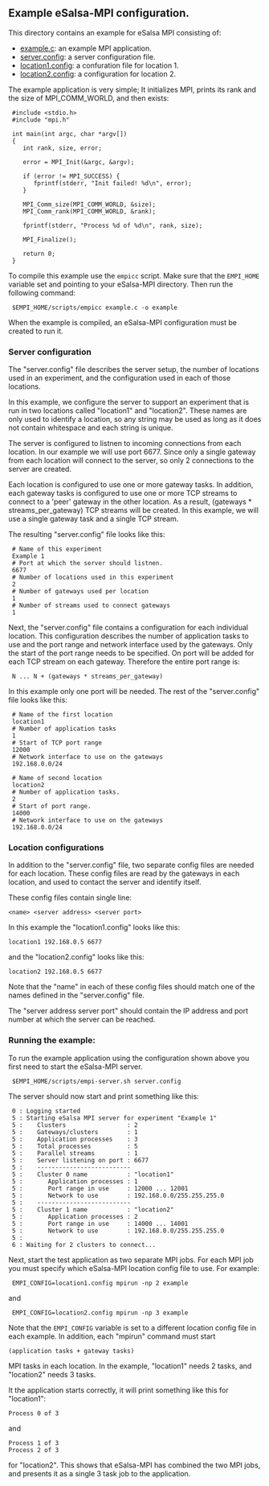 Example eSalsa-MPI configuration.
---------------------------------

This directory contains an example for eSalsa MPI consisting of:

- [example.c](https://github.com/NLeSC/eSalsa-MPI/tree/develop/example/example.c): an example MPI application.
- [server.config](https://github.com/NLeSC/eSalsa-MPI/tree/develop/example/server.config): a server configuration file.
- [location1.config](https://github.com/NLeSC/eSalsa-MPI/tree/develop/example/location1.config): a confuration file for location 1.
- [location2.config](https://github.com/NLeSC/eSalsa-MPI/tree/develop/example/location2.config): a configuration for location 2.

The example application is very simple; It initializes MPI, prints its rank and the size of MPI_COMM_WORLD, 
and then exists:

     #include <stdio.h>
     #include "mpi.h"

     int main(int argc, char *argv[])
     {
        int rank, size, error;

        error = MPI_Init(&argc, &argv);

        if (error != MPI_SUCCESS) {
           fprintf(stderr, "Init failed! %d\n", error);
        }

        MPI_Comm_size(MPI_COMM_WORLD, &size);
        MPI_Comm_rank(MPI_COMM_WORLD, &rank);
 
        fprintf(stderr, "Process %d of %d\n", rank, size);

        MPI_Finalize();

        return 0;
     }


To compile this example use the `empicc` script. Make sure that the 
`EMPI_HOME` variable set and pointing to your eSalsa-MPI directory. 
Then run the following command:

     $EMPI_HOME/scripts/empicc example.c -o example

When the example is compiled, an eSalsa-MPI configuration must be created to run it. 

### Server configuration

The "server.config" file describes the server setup, the number
of locations used in an experiment, and the configuration used 
in each of those locations. 

In this example, we configure the server to support an experiment 
that is run in two locations called "location1" and "location2". 
These names are only used to identify a location, so any string 
may be used as long as it does not contain whitespace and each 
string is unique.

The server is configured to listnen to incoming connections from 
each location. In our example we will use port 6677. Since only
a single gateway from each location will connect to the server,
so only 2 connections to the server are created.

Each location is configured to use one or more gateway tasks. 
In addition, each gateway tasks is configured to use one or more
TCP streams to connect to a 'peer' gateway in the other location. 
As a result, (gateways * streams_per_gateway) TCP streams will 
be created. In this example, we will use a single gateway task 
and a single TCP stream.

The resulting "server.config" file looks like this:

     # Name of this experiment
     Example 1
     # Port at which the server should listnen. 
     6677
     # Number of locations used in this experiment
     2
     # Number of gateways used per location
     1
     # Number of streams used to connect gateways 
     1

Next, the "server.config" file contains a configuration for each
individual location. This configuration describes the number of 
application tasks to use and the port range and network interface 
used by the gateways. Only the start of the port range needs to 
be specified. On port will be added for each TCP stream on each 
gateway. Therefore the entire port range is:

     N ... N + (gateways * streams_per_gateway)

In this example only one port will be needed. The rest of the 
"server.config" file looks like this:

     # Name of the first location
     location1
     # Number of application tasks
     1
     # Start of TCP port range
     12000
     # Network interface to use on the gateways
     192.168.0.0/24

     # Name of second location
     location2
     # Number of application tasks.
     2
     # Start of port range.
     14000
     # Network interface to use on the gateways
     192.168.0.0/24


### Location configurations

In addition to the "server.config" file, two separate config 
files are needed for each location. These config files are read
by the gateways in each location, and used to contact the server 
and identify itself. 

These config files contain single line:

    <name> <server address> <server port>

In this example the "location1.config" looks like this: 

    location1 192.168.0.5 6677

and the "location2.config" looks like this: 

    location2 192.168.0.5 6677

Note that the "name" in each of these config files should match 
one of the names defined in the "server.config" file.

The "server address server port" should contain the IP address 
and port number at which the server can be reached. 


### Running the example:

To run the example application using the configuration shown above you 
first need to start the eSalsa-MPI server.

     $EMPI_HOME/scripts/empi-server.sh server.config

The server should now start and print something like this:

     0 : Logging started
     5 : Starting eSalsa MPI server for experiment "Example 1"
     5 :    Clusters                 : 2
     5 :    Gateways/clusters        : 1
     5 :    Application processes    : 3
     5 :    Total processes          : 5
     5 :    Parallel streams         : 1
     5 :    Server listening on port : 6677
     5 :    --------------------------
     5 :    Cluster 0 name           : "location1"
     5 :       Application processes : 1
     5 :       Port range in use     : 12000 ... 12001
     5 :       Network to use        : 192.168.0.0/255.255.255.0
     5 :    --------------------------
     5 :    Cluster 1 name           : "location2"
     5 :       Application processes : 2
     5 :       Port range in use     : 14000 ... 14001
     5 :       Network to use        : 192.168.0.0/255.255.255.0
     5 : 
     6 : Waiting for 2 clusters to connect...

Next, start the test application as two separate MPI jobs. For each 
MPI job you must specify which eSalsa-MPI location config file to use.
For example: 

     EMPI_CONFIG=location1.config mpirun -np 2 example
   
and 

     EMPI_CONFIG=location2.config mpirun -np 3 example

Note that the `EMPI_CONFIG` variable is set to a different location config
file in each example. In addition, each "mpirun" command must start 

    (application tasks + gateway tasks) 

MPI tasks in each location. In the example, "location1" needs 2 tasks, and "location2" 
needs 3 tasks. 

It the application starts correctly, it will print something like this for "location1":

    Process 0 of 3

and 

    Process 1 of 3
    Process 2 of 3

for "location2". This shows that eSalsa-MPI has combined the two MPI jobs, 
and presents it as a single 3 task job to the application.


